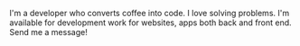 I'm a developer who converts coffee into code. I love solving problems. I'm available for development work for websites, apps both back and front end. Send me a message!
